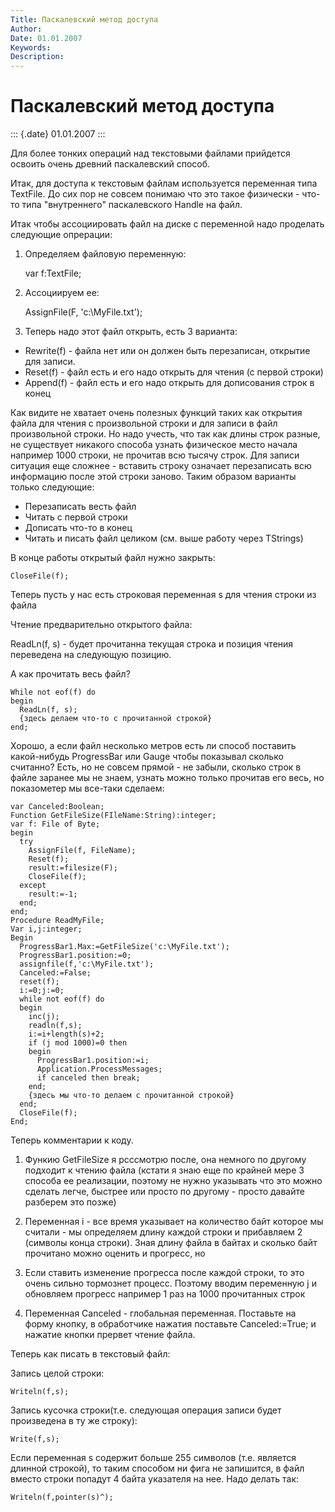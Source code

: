 ```yaml
---
Title: Паскалевский метод доступа
Author: 
Date: 01.01.2007
Keywords: 
Description: 
---
```


Паскалевский метод доступа
==========================

::: {.date}
01.01.2007
:::

Для более тонких операций над текстовыми файлами прийдется освоить очень
древний паскалевский способ.

Итак, для доступа к текстовым файлам используется переменная типа
TextFile. До сих пор не совсем понимаю что это такое физически - что-то
типа "внутреннего" паскалевского Handle на файл.

Итак чтобы ассоциировать файл на диске с переменной надо проделать
следующие опрерации:

1) Определяем файловую переменную:

    var f:TextFile;        

2) Ассоциируем ее:

    AssignFile(F, 'c:\MyFile.txt&apos;);        

3) Теперь надо этот файл открыть, есть 3 варианта:

- Rewrite(f) - файла нет или он должен быть перезаписан, открытие для записи.
- Reset(f) - файл есть и его надо открыть для чтения (с первой строки)
- Append(f) - файл есть и его надо открыть для дописования строк в конец

Как видите не хватает очень полезных функций таких как открытия файла
для чтения с произвольной строки и для записи в файл произвольной
строки. Но надо учесть, что так как длины строк разные, не существует
никакого способа узнать физическое место начала например 1000 строки, не
прочитав всю тысячу строк. Для записи ситуация еще сложнее - вставить
строку означает перезаписать всю информацию после этой строки заново.
Таким образом варианты только следующие:

- Перезаписать весть файл
- Читать с первой строки
- Дописать что-то в конец
- Читать и писать файл целиком (см. выше работу через TStrings)

В конце работы открытый файл нужно закрыть:

    CloseFile(f);        

Теперь пусть у нас есть строковая переменная s для чтения строки из
файла

Чтение предварительно открытого файла:

ReadLn(f, s) - будет прочитанна текущая строка и позиция чтения
переведена на следующую позицию.        

А как прочитать весь файл?

    While not eof(f) do  
    begin 
      ReadLn(f, s); 
      {здесь делаем что-то с прочитанной строкой} 
    end; 
       

Хорошо, а если файл несколько метров есть ли способ поставить
какой-нибудь ProgressBar или Gauge чтобы показывал сколько считанно?
Есть, но не совсем прямой - не забыли, сколько строк в файле заранее мы
не знаем, узнать можно только прочитав его весь, но показометер мы
все-таки сделаем:

    var Canceled:Boolean;
    Function GetFileSize(FIleName:String):integer;
    var f: File of Byte;
    begin
      try
        AssignFile(f, FileName);
        Reset(f);
        result:=filesize(F);
        CloseFile(f);
      except
        result:=-1;
      end;
    end;
    Procedure ReadMyFile;
    Var i,j:integer;
    Begin
      ProgressBar1.Max:=GetFileSize('c:\MyFile.txt');
      ProgressBar1.position:=0;
      assignfile(f,'c:\MyFile.txt');
      Canceled:=False;
      reset(f);
      i:=0;j:=0;
      while not eof(f) do
      begin
        inc(j);
        readln(f,s);
        i:=i+length(s)+2;
        if (j mod 1000)=0 then
        begin
          ProgressBar1.position:=i;
          Application.ProcessMessages;
          if canceled then break;
        end;
        {здесь мы что-то делаем с прочитанной строкой}
      end;
      CloseFile(f);
    End;

Теперь комментарии к коду.

1. Функию GetFileSize я рсссмотрю после, она немного по другому подходит
к чтению файла (кстати я знаю еще по крайней мере 3 способа ее
реализации, поэтому не нужно указывать что это можно сделать легче,
быстрее или просто по другому - просто давайте разберем это позже)

2. Переменная i - все время указывает на количество байт которое мы
считали - мы определяем длину каждой строки и прибавляем 2 (символы
конца строки). Зная длину файла в байтах и сколько байт прочитано можно
оценить и прогресс, но

3. Если ставить изменение прогресса после каждой строки, то это очень
сильно тормознет процесс. Поэтому вводим переменную j и обновляем
прогресс например 1 раз на 1000 прочитанных строк

4. Переменная Canceled - глобальная переменная. Поставьте на форму
кнопку, в обработчике нажатия поставьте Canceled:=True; и нажатие кнопки
прервет чтение файла.

Теперь как писать в текстовый файл:

Запись целой строки:

    Writeln(f,s);        

Запись кусочка строки(т.е. следующая операция записи будет произведена в
ту же строку):

    Write(f,s);        

Если переменная s содержит больше 255 символов (т.е. является длинной
строкой), то таким способом ни фига не запишится, в файл вместо строки
попадут 4 байта указателя на нее. Надо делать так:

    Writeln(f,pointer(s)^);        

